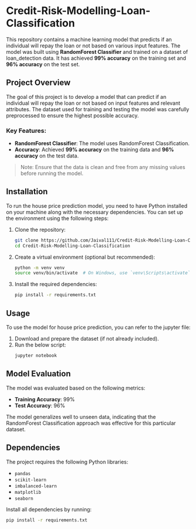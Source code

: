 # Credit-Risk-Modelling-Loan-Classification

This repository contains a machine learning model that predicts if an individual will repay the loan or not based on various input features. The model was built using **RandomForest Classifier** and trained on a dataset of loan_detection data. It has achieved **99% accuracy** on the training set and **96% accuracy** on the test set.

## Project Overview

The goal of this project is to develop a model that can predict if an individual will repay the loan or not based on input features and relevant attributes. The dataset used for training and testing the model was carefully preprocessed to ensure the highest possible accuracy.

### Key Features:
- **RandomForest Classifier**: The model uses RandomForest Classification.
- **Accuracy**: Achieved **99% accuracy** on the training data and **96% accuracy** on the test data.

> Note: Ensure that the data is clean and free from any missing values before running the model.

## Installation

To run the house price prediction model, you need to have Python installed on your machine along with the necessary dependencies. You can set up the environment using the following steps:

1. Clone the repository:
    ```bash
    git clone https://github.com/Jaival111/Credit-Risk-Modelling-Loan-Classification.git
    cd Credit-Risk-Modelling-Loan-Classification
    ```

2. Create a virtual environment (optional but recommended):
    ```bash
    python -m venv venv
    source venv/bin/activate  # On Windows, use `venv\Scripts\activate`
    ```

3. Install the required dependencies:
    ```bash
    pip install -r requirements.txt
    ```

## Usage

To use the model for house price prediction, you can refer to the jupyter file:

1. Download and prepare the dataset (if not already included).
2. Run the below script:
    ```bash
    jupyter notebook
    ```

## Model Evaluation

The model was evaluated based on the following metrics:
- **Training Accuracy**: 99%
- **Test Accuracy**: 96%

The model generalizes well to unseen data, indicating that the RandomForest Classification approach was effective for this particular dataset.

## Dependencies

The project requires the following Python libraries:
- `pandas`
- `scikit-learn`
- `imbalanced-learn`
- `matplotlib`
- `seaborn`

Install all dependencies by running:
```bash
pip install -r requirements.txt


